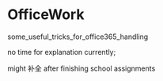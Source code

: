 # OfficeWork
some_useful_tricks_for_office365_handling

no time for explanation currently;

might 补全 after finishing school assignments
